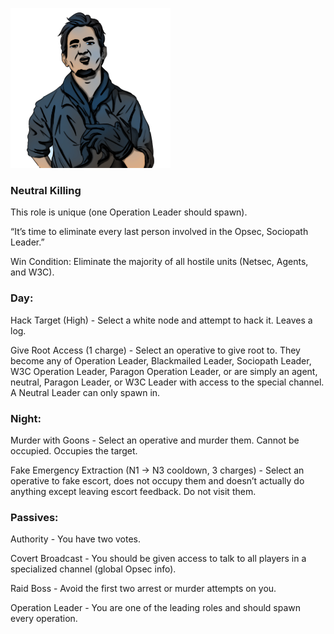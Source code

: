 ![sociopathleader.png](Images/sociopathleader.png)

### **Neutral Killing**

This role is unique (one Operation Leader should spawn).

“It’s time to eliminate every last person involved in the Opsec, Sociopath Leader.”

Win Condition: Eliminate the majority of all hostile units (Netsec, Agents, and W3C).

### **Day:**

Hack Target (High) - Select a white node and attempt to hack it. Leaves a log.

Give Root Access (1 charge) - Select an operative to give root to. They become any of Operation Leader, Blackmailed Leader, Sociopath Leader, W3C Operation Leader, Paragon Operation Leader, or are simply an agent, neutral, Paragon Leader, or W3C Leader with access to the special channel. A Neutral Leader can only spawn in.

### **Night:**

Murder with Goons - Select an operative and murder them. Cannot be occupied. Occupies the target.

Fake Emergency Extraction (N1 -> N3 cooldown, 3 charges) - Select an operative to fake escort, does not occupy them and doesn’t actually do anything except leaving escort feedback. Do not visit them.

### **Passives:**

Authority - You have two votes.

Covert Broadcast - You should be given access to talk to all players in a specialized channel (global Opsec info).

Raid Boss - Avoid the first two arrest or murder attempts on you.

Operation Leader - You are one of the leading roles and should spawn every operation.